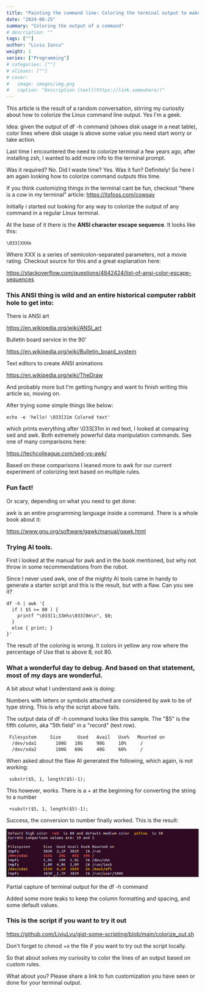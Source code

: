 ```yaml
---
title: "Painting the command line: Coloring the terminal output to make more sense of data"
date: "2024-08-25"
summary: "Coloring the output of a command"
# description: ""
tags: [""]
author: "Liviu Iancu"
weight: 1
series: ["Programming"]
# categories: [""]
# aliases: [""]
# cover:
#   image: images/img.png
#   caption: "Description [text](https://link.somewhere/)"
---
```


This article is the result of a random conversation, stirring my curiosity about how to colorize the Linux command line output. Yes I'm a geek. 

Idea: given the output of df -h command (shows disk usage in a neat table), color lines where disk usage is above some value you need start worry or take action.

Last time I encountered the need to colorize terminal a few years ago, after installing zsh, I wanted to add more info to the terminal prompt.

Was it required? No. Did I waste time? Yes. Was it fun? Definitely! So here I am again looking how to colorize command outputs this time.

If you think customizing things in the terminal cant be fun, checkout "there is a cow in my terminal" article: https://itsfoss.com/cowsay

Initially i started out looking for any way to colorize the output of any command in a regular Linux terminal.

At the base of it there is the __ANSI character escape sequence__. It looks like this:
```
\033[XXXm
```
Where XXX is a series of semicolon-separated parameters, not a movie rating. Checkout source for this and a great explanation here:

 https://stackoverflow.com/questions/4842424/list-of-ansi-color-escape-sequences


### This ANSI thing is wild and an entire historical computer rabbit hole to get into:

There is ANSI art

 https://en.wikipedia.org/wiki/ANSI_art

Bulletin board service in the 90'

 https://en.wikipedia.org/wiki/Bulletin_board_system

Text editors to create ANSI animations

 https://en.wikipedia.org/wiki/TheDraw

And probably more but I'm getting hungry and want to finish writing this article so, moving on.

After trying some simple things like below:
```
echo -e 'hello! \033[31m Colored text'
```
which prints everything after \033[31m in red text, I looked at comparing sed and awk. Both extremely powerful data manipulation commands. See one of many comparisons here:

 https://techcolleague.com/sed-vs-awk/

Based on these comparisons I leaned more to awk for our current experiment of colorizing text based on multiple rules.

### Fun fact! 

Or scary, depending on what you need to get done:

awk is an entire programming language inside a command. There is a whole book about it:

 https://www.gnu.org/software/gawk/manual/gawk.html

### Trying AI tools.

First i looked at the manual for awk and in the book mentioned, but why not throw in some recommendations from the robot.

Since I never used awk, one of the mighty AI tools came in handy to generate a starter script and this is the result, but with a flaw. Can you see it?
```
df -h | awk '{
  if ( $5 >= 80 ) {
    printf "\033[1;33m%s\033[0m\n", $0;
  }
  else { print; }
}'
```
The result of the coloring is wrong. It colors in yellow any row where the percentage of Use that is above 8, not 80.


### What a wonderful day to debug. And based on that statement, most of my days are wonderful.

A bit about what I understand awk is doing: 

Numbers with letters or symbols attached are considered by awk to be of type string. This is why the script above fails.

The output data of df -h command looks like this sample. The "$5" is the fifth column, aka "5th field" in a "record" (text row).
```
 Filesystem     Size      Used   Avail   Use%   Mounted on
  /dev/sda1       100G   10G     90G     10%     /
  /dev/sda2       100G   60G     40G     60%     /
```
When asked about the flaw AI generated the following, which again, is not working:
```
 substr($5, 1, length($5)-1);
```
This however, works. There is a + at the beginning for converting the string to a number
```
 +substr($5, 1, length($5)-1);
```
Success, the conversion to number finally worked. This is the result:

![Colored terminal output](../../assets/img/color_terminal.png)

Partial capture of terminal output for the df -h command

Added some more teaks to keep the column formatting and spacing, and some default values. 

### This is the script if you want to try it out

https://github.com/LiviuLvu/gist-some-scripting/blob/main/colorize_out.sh

Don't forget to chmod +x the file if you want to try out the script locally.

So that about solves my curiosity to color the lines of an output based on custom rules.

What about you? Please share a link to fun customization you have seen or done for your terminal output.

